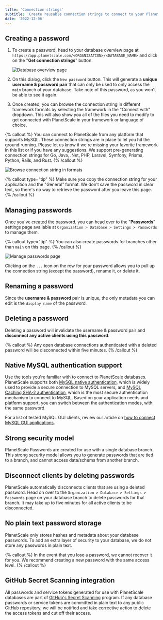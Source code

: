 ```yaml
---
title: 'Connection strings'
subtitle: 'Create reusable connection strings to connect to your PlanetScale database.'
date: '2022-12-06'
---
```


## Creating a password

1. To create a password, head to your database overview page at `https://app.planetscale.com/<ORGANIZATION>/<DATABASE_NAME>` and click on the "**Get connection strings**" button.

   ![Database overview page](/assets/docs/concepts/connection-strings/connect.png?v2)

2. On this dialog, click the `New password` button. This will generate a **unique username & password pair** that can only be used to only access the `main` branch of your database. Take note of this password, as you won't be able to see it again.

3. Once created, you can browse the connection string in different framework formats by selecting the framework in the "Connect with" dropdown. This will also show you all of the files you need to modify to get connected with PlanetScale in your framework or language of choice.

{% callout %}
You can connect to PlanetScale from any platform that supports MySQL. These connection strings are in place to let you
hit the ground running. Please let us know if we're missing your favorite framework in this list or if you have any
suggestions. We support pre-generating connection strings for Go, Java, .Net, PHP, Laravel, Symfony, Prisma, Python,
Rails, and Rust.
{% /callout %}

![Browse connection string in formats](/assets/docs/concepts/connection-strings/formats.png?v2)

{% callout type="tip" %}
Make sure you copy the connection string for your application and the "General" format. We don't save the password in
clear text, so there's no way to retrieve the password after you leave this page.
{% /callout %}

## Managing passwords

Once you've created the password, you can head over to the "**Passwords**" settings page available at `Organization > Database > Settings > Passwords` to manage them.

{% callout type="tip" %}
You can also create passwords for branches other than `main` on this page.
{% /callout %}

![Manage passwords page](/assets/docs/concepts/connection-strings/manage.png?v2)

Clicking on the `...` icon on the row for your password allows you to pull up the connection string (except the password), rename it, or delete it.

## Renaming a password

Since the **username & password** pair is unique, the only metadata you can edit is the `display name` of the password.

## Deleting a password

Deleting a password will invalidate the username & password pair and **disconnect any active clients using this password**.

{% callout %}
Any open database connections authenticated with a deleted password will be disconnected within five minutes.
{% /callout %}

## Native MySQL authentication support

Use the tools you're familiar with to connect to PlanetScale databases.
PlanetScale supports both [MySQL native authentication](https://dev.mysql.com/doc/refman/8.0/en/native-pluggable-authentication.html), which is widely used to provide a secure connection to MySQL servers,
and [MySQL Caching SHA-2 authentication](https://dev.mysql.com/doc/refman/8.0/en/caching-sha2-pluggable-authentication.html), which is the most secure authentication mechanism to connect to MySQL.
Based on your application needs and platform support, you can switch between the authentication modes, with the same password.

For a list of tested MySQL GUI clients, review our article on [how to connect MySQL GUI applications](/docs/tutorials/connect-mysql-gui).

## Strong security model

PlanetScale Passwords are created for use with a single database branch.
This strong security model allows you to generate passwords that are tied to a branch, and cannot access data/schema from another branch.

## Disconnect clients by deleting passwords

PlanetScale automatically disconnects clients that are using a deleted password.
Head on over to the `Organization > Database > Settings > Passwords` page on your database branch to delete passwords for that branch.
It may take up to five minutes for all active clients to be disconnected.

## No plain text password storage

PlanetScale only stores hashes and metadata about your database passwords.
To add an extra layer of security to your database, we do not store any passwords in plain text.

{% callout %}
In the event that you lose a password, we cannot recover it for you. We recommend creating a new password with the
same access level.
{% /callout %}

## GitHub Secret Scanning integration

All passwords and service tokens generated for use with PlanetScale databases are part of [GitHub's Secret Scanning](https://docs.github.com/en/code-security/secret-security/about-secret-scanning) program. If any database passwords or service tokens are committed in plain text to any public GitHub repository, we will be notified and take corrective action to delete the access tokens and cut off their access.
